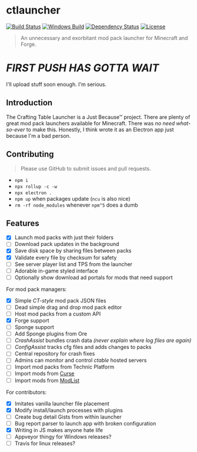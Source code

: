 # ctlauncher
[![Build Status](https://travis-ci.org/crafting-table/ctlauncher.svg?branch=master)](https://travis-ci.org/crafting-table/ctlauncher)
[![Windows Build](https://img.shields.io/appveyor/ci/crafting-table/ctlauncher.svg)](https://ci.appveyor.com/project/maccelerated/ctlauncher)
[![Dependency Status](https://david-dm.org/crafting-table/ctlauncher.svg?theme=shields.io)](https://david-dm.org/crafting-table/ctlauncher)
[![License](https://img.shields.io/github/license/crafting-table/ctlauncher.svg)](license)
> An unnecessary and exorbitant mod pack launcher for Minecraft and Forge.

# *FIRST PUSH HAS GOTTA WAIT*
I'll upload stuff soon enough. I'm serious.

## Introduction

The Crafting Table Launcher is a Just Because™ project. There are plenty of great mod pack launchers available for Minecraft. There was *no need what-so-ever* to make this. Honestly, I think wrote it as an Electron app just because I'm a bad person.


## Contributing

> Please use GitHub to submit issues and pull requests.

- `npm i`
- `npx rollup -c -w`
- `npx electron .`
- `npm up` when packages update (`ncu` is also nice)
- `rm -rf node_modules` whenever `npm^5` does a dumb


## Features

- [x] Launch mod packs with just their folders
- [ ] Download pack updates in the background
- [x] Save disk space by sharing files between packs
- [x] Validate every file by checksum for safety
- [ ] See server player list and TPS from the launcher
- [ ] Adorable in-game styled interface
- [ ] Optionally show download ad portals for mods that need support

For mod pack managers:

- [x] Simple *CT-style* mod pack JSON files
- [ ] Dead simple drag and drop mod pack editor
- [ ] Host mod packs from a custom API
- [x] Forge support
- [ ] Sponge support
- [ ] Add Sponge plugins from Ore
- [ ] *CrashAssist* bundles crash data *(never explain where log files are again)*
- [ ] *ConfigAssist* tracks cfg files and adds changes to packs
- [ ] Central repository for crash fixes
- [ ] Admins can monitor and control *ctable* hosted servers
- [ ] Import mod packs from Technic Platform
- [ ] Import mods from [Curse](https://mods.curse.com/mc-mods/minecraft)
- [ ] Import mods from [ModList](http://modlist.mcf.li/)

For contributors:

- [x] Imitates vanilla launcher file placement
- [x] Modify install/launch processes with plugins
- [ ] Create bug detail Gists from within launcher
- [ ] Bug report parser to launch app with broken configuration
- [x] Writing in JS makes anyone hate life
- [ ] Appveyor thingy for Windows releases?
- [ ] Travis for linux releases?
